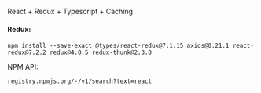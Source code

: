 React + Redux + Typescript + Caching

#### Redux:

`npm install --save-exact @types/react-redux@7.1.15 axios@0.21.1 react-redux@7.2.2 redux@4.0.5 redux-thunk@2.3.0`

NPM API:

`registry.npmjs.org/-/v1/search?text=react`
